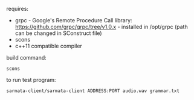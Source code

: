 
requires:

- grpc - Google's Remote Procedure Call library: https://github.com/grpc/grpc/tree/v1.0.x -  installed in /opt/grpc (path can be changed in SConstruct file)
- scons
- c++11 compatible compiler

build command:
```
scons
```

to run test program:
```
sarmata-client/sarmata-client ADDRESS:PORT audio.wav grammar.txt
```

